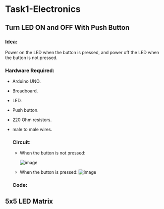 # Task1-Electronics

## Turn LED ON and OFF With Push Button

### Idea:
Power on the LED when the button is pressed, and power off the LED when the button is not pressed.

### Hardware Required:
- Arduino UNO.
- Breadboard.
- LED.
- Push button.
- 220 Ohm resistors.
- male to male wires.

  ### Circuit:

  - When the button is not pressed:
 
    ![image](Circuit-1)
 
  - When the button is pressed:
    ![image](Circuit-1.1)

  


  ### Code:






## 5x5 LED Matrix
